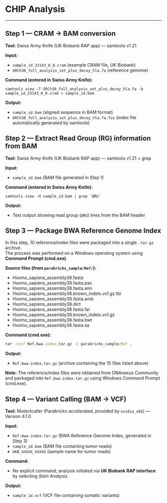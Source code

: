 # CHIP Analysis

---

## Step 1 — CRAM → BAM conversion  

**Tool:** Swiss Army Knife (UK Biobank RAP app) — samtools v1.21  

**Input:**  
- `sample_id_23143_0_0.cram` (example CRAM file, UK Biobank)  
- `GRCh38_full_analysis_set_plus_decoy_hla.fa` (reference genome)  

**Command (entered in Swiss Army Knife):**  
```
samtools view -T GRCh38_full_analysis_set_plus_decoy_hla.fa -b sample_id_23143_0_0.cram > sample_id.bam
```  

**Output:**  
- `sample_id.bam` (aligned sequence in BAM format)  
- `GRCh38_full_analysis_set_plus_decoy_hla.fa.fai` (index file automatically generated by samtools)  



## Step 2 — Extract Read Group (RG) information from BAM  

**Tool:** Swiss Army Knife (UK Biobank RAP app) — samtools v1.21 + grep  

**Input:**  
- `sample_id.bam` (BAM file generated in Step 1)  

**Command (entered in Swiss Army Knife):**  
```
samtools view -H sample_id.bam | grep '@RG'
```  

**Output:**  
- Text output showing read group (`@RG`) lines from the BAM header  



## Step 3 — Package BWA Reference Genome Index

In this step, 10 reference/index files were packaged into a single `.tar.gz` archive.  
The process was performed on a Windows operating system using **Command Prompt (cmd.exe)**.

**Source files (from `parabricks_sample/Ref/`):**
- Hxomo_sapiens_assembly38.fasta
- Hxomo_sapiens_assembly38.fasta.pac
- Hxomo_sapiens_assembly38.fasta.ann
- Hxomo_sapiens_assembly38.known_indels.vcf.gz.tbi
- Hxomo_sapiens_assembly38.fasta.amb
- Hxomo_sapiens_assembly38.dict
- Hxomo_sapiens_assembly38.fasta.fai
- Hxomo_sapiens_assembly38.known_indels.vcf.gz
- Hxomo_sapiens_assembly38.fasta.bwt
- Hxomo_sapiens_assembly38.fasta.sa

**Command (cmd.exe):**
```cmd
tar -czvf Ref.bwa-index.tar.gz -C parabricks_sample/Ref .
```

**Output:**
- `Ref.bwa-index.tar.gz` (archive containing the 10 files listed above)

**Note:** The reference/index files were obtained from DNAnexus Community and packaged into `Ref.bwa-index.tar.gz` using Windows Command Prompt (cmd.exe).


## Step 4 — Variant Calling (BAM → VCF)

**Tool:** Mutectcaller (Parabricks accelerated, provided by `nvidia_ukb`) — Version 4.1.0  

**Input:**  
- `Ref.bwa-index.tar.gz` (BWA Reference Genome Index, generated in Step 3)  
- `sample_id.bam` (BAM file containing tumor reads)  
- `UKB_XXXXX_XXXXX` (sample name for tumor reads)  

**Command:**  
- No explicit command; analysis initiated via **UK Biobank RAP interface** by selecting *Start Analysis*.  

**Output:**  
- `sample_id.vcf` (VCF file containing somatic variants)  


